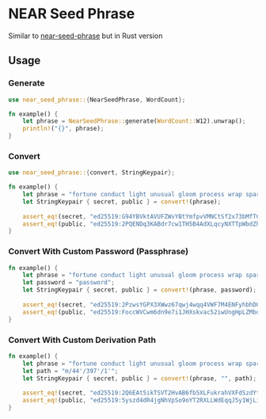 # NEAR Seed Phrase
Similar to [near-seed-phrase](https://github.com/near/near-seed-phrase) but in Rust version

## Usage

### Generate
```rust
use near_seed_phrase::{NearSeedPhrase, WordCount};
```

```rust
fn example() {
    let phrase = NearSeedPhrase::generate(WordCount::W12).unwrap();
    println!("{}", phrase);
}
```

### Convert
```rust
use near_seed_phrase::{convert, StringKeypair};
```

```rust
fn example() {
    let phrase = "fortune conduct light unusual gloom process wrap spare season exact anchor devote";
    let StringKeypair { secret, public } = convert!(phrase);
    
    assert_eq!(secret, "ed25519:G94YBVktAVUFZWvYBtYmfpvVMNCtSf2x73bMfTCM9CfzyrUyN5X6VpTqr8QTCHYBTdUfzufDsTy3cR9CfNf74Bv");
    assert_eq!(public, "ed25519:2PQENDq3KABdr7cw1TH5B4AdXLqcyNXTTpWbdZh7k828");
}
```

### Convert With Custom Password (Passphrase)
```rust
fn example() {
    let phrase = "fortune conduct light unusual gloom process wrap spare season exact anchor devote";
    let password = "password";
    let StringKeypair { secret, public } = convert!(phrase, password);
    
    assert_eq!(secret, "ed25519:2PzwsYGPX3XWwz67qwj4wqq4VWF7M4ENFyhbhDQsMKLUvzTKCQQx1srnmzRDBsCqpsTwdCFiQN2ZoYCngTxdRrri");
    assert_eq!(public, "ed25519:FoccWVCwm6dn9e7i1JHXskvac52iwUngHpLZMbdMggMk");
}
```

### Convert With Custom Derivation Path
```rust
fn example() {
    let phrase = "fortune conduct light unusual gloom process wrap spare season exact anchor devote";
    let path = "m/44'/397'/1'";
    let StringKeypair { secret, public } = convert!(phrase, "", path);
    
    assert_eq!(secret, "ed25519:2Q6EAt5ikTSVT2HvAB6fb5XLFukrahVXFdSzdYt8sVxXRasDktuAx2hTY5yBiPju4wdqbevnSgKxfayKvUBShsRv");
    assert_eq!(public, "ed25519:5yszd4dR4jgNhVpSo9oYT2RXLLWdEqqJ5y1WjLiwodTS");
}
```
